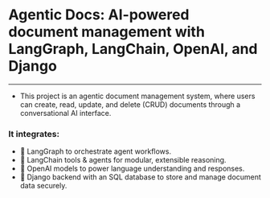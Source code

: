 # Agentic Docs: AI-powered document management with LangGraph, LangChain, OpenAI, and Django
---

- This project is an agentic document management system, where users can create, read, update, and delete (CRUD) documents through a conversational AI interface.

### It integrates:
- 🧠 LangGraph to orchestrate agent workflows.
- 🔗 LangChain tools & agents for modular, extensible reasoning.
- 🤖 OpenAI models to power language understanding and responses.
- 🐍 Django backend with an SQL database to store and manage document data securely.
